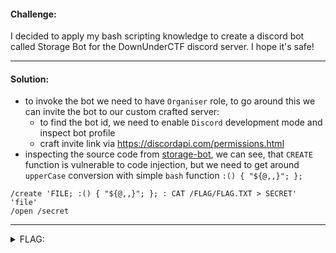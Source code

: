 #### Challenge:

I decided to apply my bash scripting knowledge to create a discord bot called Storage Bot for the DownUnderCTF discord server. I hope it's safe!

---

#### Solution:

- to invoke the bot we need to have `Organiser` role, to go around this we can invite the bot to our custom crafted server:
  - to find the bot id, we need to enable `Discord` development mode and inspect bot profile
  - craft invite link via https://discordapi.com/permissions.html
- inspecting the source code from [storage-bot](https://github.com/Solopie/storage-bot), we can see, that `CREATE` function is vulnerable to code injection, but we need to get around `upperCase` conversion with simple `bash` function `:() { "${@,,}"; };`

```
/create 'FILE; :() { "${@,,}"; }; : CAT /FLAG/FLAG.TXT > SECRET' 'file'
/open /secret
```

---

<details><summary>FLAG:</summary>

```
DUCTF{/flag_didn't_work_for_me...}
```

</details>
<br/>
